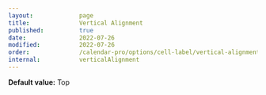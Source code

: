 ```yaml
---
layout:             page
title:              Vertical Alignment
published:          true
date:               2022-07-26
modified:           2022-07-26
order:              /calendar-pro/options/cell-label/vertical-alignment
internal:           verticalAlignment
---
```

**Default value:** Top
